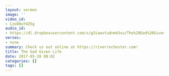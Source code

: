 ```yaml
---
layout: sermon
image: ''
video_id:
- Cze80uY4Z5g
audio_id:
- https://dl.dropboxusercontent.com/s/g3iawvtudnm43vu/The%20God%20Given%20Life.mp3?dl=0
verses:
- none
summary: Check us out online at https://riverrochester.com!
title: The God Given Life
date: 2017-05-28 08:02
categories: []
tags: []
---
```

